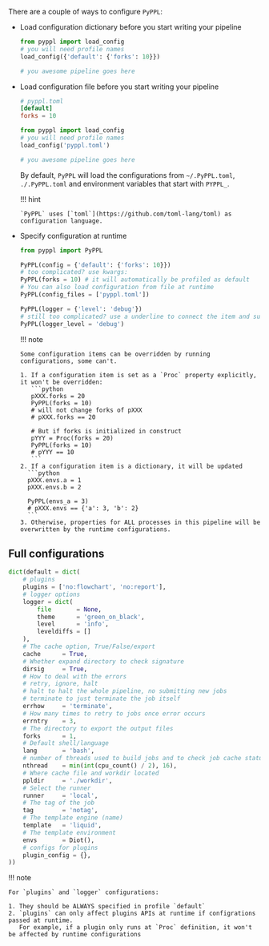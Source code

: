 
There are a couple of ways to configure `PyPPL`:

- Load configuration dictionary before you start writing your pipeline

  ```python
  from pyppl import load_config
  # you will need profile names
  load_config({'default': {'forks': 10}})

  # you awesome pipeline goes here
  ```

- Load configuration file before you start writing your pipeline

  ```toml
  # pyppl.toml
  [default]
  forks = 10
  ```

  ```python
  from pyppl import load_config
  # you will need profile names
  load_config('pyppl.toml')

  # you awesome pipeline goes here
  ```

  By default, `PyPPL` will load the configurations from `~/.PyPPL.toml`, `./.PyPPL.toml` and environment variables that start with `PYPPL_`.

  !!! hint

      `PyPPL` uses [`toml`](https://github.com/toml-lang/toml) as configuration language.

- Specify configuration at runtime

  ```python
  from pyppl import PyPPL

  PyPPL(config = {'default': {'forks': 10}})
  # too complicated? use kwargs:
  PyPPL(forks = 10) # it will automatically be profiled as default
  # You can also load configuration from file at runtime
  PyPPL(config_files = ['pyppl.toml'])
  ```

  ```python
  PyPPL(logger = {'level': 'debug'})
  # still too complicated? use a underline to connect the item and sub-item:
  PyPPL(logger_level = 'debug')
  ```

  !!! note

      Some configuration items can be overridden by running configurations, some can't.

      1. If a configuration item is set as a `Proc` property explicitly, it won't be overridden:
         ```python
         pXXX.forks = 20
         PyPPL(forks = 10)
         # will not change forks of pXXX
         # pXXX.forks == 20

         # But if forks is initialized in construct
         pYYY = Proc(forks = 20)
         PyPPL(forks = 10)
         # pYYY == 10
         ```
      2. If a configuration item is a dictionary, it will be updated
        ```python
        pXXX.envs.a = 1
        pXXX.envs.b = 2

        PyPPL(envs_a = 3)
        # pXXX.envs == {'a': 3, 'b': 2}
        ```
      3. Otherwise, properties for ALL processes in this pipeline will be overwritten by the runtime configurations.

## Full configurations

```python
dict(default = dict(
	# plugins
	plugins = ['no:flowchart', 'no:report'],
	# logger options
	logger = dict(
		file       = None,
		theme      = 'green_on_black',
		level      = 'info',
		leveldiffs = []
	),
	# The cache option, True/False/export
	cache      = True,
	# Whether expand directory to check signature
	dirsig     = True,
	# How to deal with the errors
	# retry, ignore, halt
	# halt to halt the whole pipeline, no submitting new jobs
	# terminate to just terminate the job itself
	errhow     = 'terminate',
	# How many times to retry to jobs once error occurs
	errntry    = 3,
	# The directory to export the output files
	forks      = 1,
	# Default shell/language
	lang       = 'bash',
	# number of threads used to build jobs and to check job cache status
	nthread    = min(int(cpu_count() / 2), 16),
	# Where cache file and workdir located
	ppldir     = './workdir',
	# Select the runner
	runner     = 'local',
	# The tag of the job
	tag        = 'notag',
	# The template engine (name)
	template   = 'liquid',
	# The template environment
	envs       = Diot(),
	# configs for plugins
	plugin_config = {},
))
```

!!! note

    For `plugins` and `logger` configurations:

    1. They should be ALWAYS specified in profile `default`
    2. `plugins` can only affect plugins APIs at runtime if configrations passed at runtime.
       For example, if a plugin only runs at `Proc` definition, it won't be affected by runtime configurations
